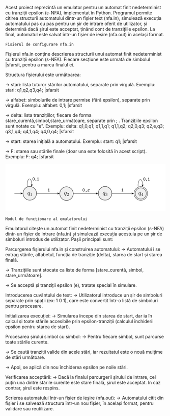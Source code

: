   Acest proiect reprezintă un emulator pentru un automat finit nedeterminist cu tranziții epsilon (ε-NFA), implementat în Python. Programul permite citirea structurii automatului dintr-un fișier text (nfa.in), simulează execuția automatului pas cu pas pentru un șir de intrare oferit de utilizator, și determină dacă șirul este acceptat, ținând cont de tranzițiile epsilon. La final, automatul este salvat într-un fișier de ieșire (nfa.out) în același format.

    Fisierul de configurare nfa.in

  Fișierul nfa.in conține descrierea structurii unui automat finit nedeterminist cu tranziții epsilon (ε-NFA). Fiecare secțiune este urmată de simbolul |sfarsit, pentru a marca finalul ei.

  Structura fișierului este următoarea:
  
-> stari: lista tuturor stărilor automatului, separate prin virgulă.
  Exemplu: stari: q1,q2,q3,q4; |sfarsit
  
-> alfabet: simbolurile de intrare permise (fără epsilon), separate prin virgulă.
  Exemplu: alfabet: 0,1; |sfarsit
  
-> delta: lista tranzițiilor, fiecare de forma stare_curentă,simbol,stare_următoare, separate prin ; . Tranzițiile epsilon sunt notate cu "e".
  Exemplu: delta: q1,0,q1; q1,1,q1; q1,1,q2; q2,0,q3; q2,e,q3; q3,1,q4; q4,1,q4; q4,0,q4; |sfarsit
  
-> start: starea inițială a automatului.
  Exemplu: start: q1; |sfarsit
  
-> F: starea sau stările finale (doar una este folosită în acest script).
  Exemplu: F: q4; |sfarsit

![image_alt](https://github.com/adapreda/automate/blob/ccaa44ae23a28ef37d9088a83b0c962eb6628819/nfa/Screenshot%202025-05-24%20153611.png)

    Modul de funcționare al emulatorului
  Emulatorul citește un automat finit nedeterminist cu tranziții epsilon (ε-NFA) dintr-un fișier de intrare (nfa.in) și simulează execuția acestuia pe un șir de simboluri introdus de utilizator. Pașii principali sunt:

  Parcurgerea fișierului nfa.in și construirea automatului:
-> Automatului i se extrag stările, alfabetul, funcția de tranziție (delta), starea de start și starea finală.

-> Tranzițiile sunt stocate ca liste de forma [stare_curentă, simbol, stare_următoare].

-> Se acceptă și tranziții epsilon (e), tratate special în simulare.

  Introducerea cuvântului de test:
-> Utilizatorul introduce un șir de simboluri separate prin spații (ex: 1 0 1), care este convertit într-o listă de simboluri pentru procesare.

  Inițializarea execuției:
-> Simularea începe din starea de start, dar ia în calcul și toate stările accesibile prin epsilon-tranziții (calculul închiderii epsilon pentru starea de start).

  Procesarea șirului simbol cu simbol:
-> Pentru fiecare simbol, sunt parcurse toate stările curente.

-> Se caută tranziții valide din acele stări, iar rezultatul este o nouă mulțime de stări următoare.

-> Apoi, se aplică din nou închiderea epsilon pe noile stări.

  Verificarea acceptării:
-> Dacă la finalul parcurgerii șirului de intrare, cel puțin una dintre stările curente este stare finală, șirul este acceptat.
  In caz contrar, șirul este respins.

  Scrierea automatului într-un fișier de ieșire (nfa.out):
-> Automatului citit din fișier i se salvează structura într-un nou fișier, în același format, pentru validare sau reutilizare.
